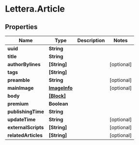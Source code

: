 # Lettera.Article

## Properties

Name | Type | Description | Notes
------------ | ------------- | ------------- | -------------
**uuid** | **String** |  | 
**title** | **String** |  | 
**authorBylines** | **[String]** |  | [optional] 
**tags** | **[String]** |  | 
**preamble** | **String** |  | [optional] 
**mainImage** | [**ImageInfo**](ImageInfo.md) |  | [optional] 
**body** | [**[Block]**](Block.md) |  | 
**premium** | **Boolean** |  | 
**publishingTime** | **String** |  | 
**updateTime** | **String** |  | [optional] 
**externalScripts** | **[String]** |  | [optional] 
**relatedArticles** | **[String]** |  | [optional] 


